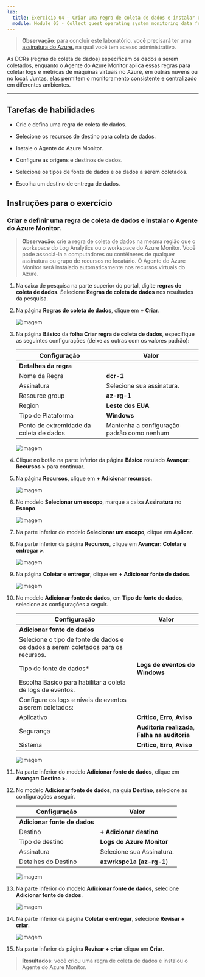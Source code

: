```yaml
---
lab:
  title: Exercício 04 – Criar uma regra de coleta de dados e instalar o Agente do Azure Monitor
  module: Module 05 - Collect guest operating system monitoring data from Azure and hybrid virtual machines using Azure Monitor Agent
---
```



>**Observação**: para concluir este laboratório, você precisará ter uma [assinatura do Azure.](https://azure.microsoft.com/en-us/free/?azure-portal=true) na qual você tem acesso administrativo. 


As DCRs (regras de coleta de dados) especificam os dados a serem coletados, enquanto o Agente do Azure Monitor aplica essas regras para coletar logs e métricas de máquinas virtuais no Azure, em outras nuvens ou no local. Juntas, elas permitem o monitoramento consistente e centralizado em diferentes ambientes.

---

## Tarefas de habilidades

- Crie e defina uma regra de coleta de dados.

- Selecione os recursos de destino para coleta de dados.

- Instale o Agente do Azure Monitor.
  
- Configure as origens e destinos de dados.

- Selecione os tipos de fonte de dados e os dados a serem coletados.

- Escolha um destino de entrega de dados.

## Instruções para o exercício 

### Criar e definir uma regra de coleta de dados e instalar o Agente do Azure Monitor.

>**Observação**: crie a regra de coleta de dados na mesma região que o workspace do Log Analytics ou o workspace do Azure Monitor. Você pode associá-la a computadores ou contêineres de qualquer assinatura ou grupo de recursos no locatário. O Agente do Azure Monitor será instalado automaticamente nos recursos virtuais do Azure.

1. Na caixa de pesquisa na parte superior do portal, digite **regras de coleta de dados**. Selecione **Regras de coleta de dados** nos resultados da pesquisa.
  
2. Na página **Regras de coleta de dados**, clique em **+ Criar**.
  
   ![imagem](https://github.com/user-attachments/assets/99b9ac51-f2f4-466f-80bb-79d74874b573)

3. Na página **Básico** da **folha Criar regra de coleta de dados**, especifique as seguintes configurações (deixe as outras com os valores padrão):

    |Configuração|Valor|
    |---|---|
    |**Detalhes da regra**|
    |Nome da Regra|**dcr-1**|
    |Assinatura|Selecione sua assinatura.|
    |Resource group|**az-rg-1**|
    |Region|**Leste dos EUA**|
    |Tipo de Plataforma|**Windows**|
    |Ponto de extremidade da coleta de dados|Mantenha a configuração padrão como nenhum|

    ![imagem](https://github.com/user-attachments/assets/35c527cf-499d-44b9-966f-0114b8643ef2)

4. Clique no botão na parte inferior da página **Básico** rotulado **Avançar: Recursos >** para continuar.
   
5. Na página **Recursos**, clique em **+ Adicionar recursos**.

    ![imagem](https://github.com/user-attachments/assets/6aabf2c9-bea2-47c1-9b0b-bf131cdec4e3)

6. No modelo **Selecionar um escopo**, marque a caixa **Assinatura** no **Escopo**.

    ![imagem](https://github.com/user-attachments/assets/2215e8cd-5047-4fc6-91ba-b2c645571bbd)

7. Na parte inferior do modelo **Selecionar um escopo**, clique em **Aplicar**.
  
8. Na parte inferior da página **Recursos**, clique em **Avançar: Coletar e entregar >**.

    ![imagem](https://github.com/user-attachments/assets/717226c3-5ce0-454f-93a4-11b0e67d5a23)

9. Na página **Coletar e entregar**, clique em **+ Adicionar fonte de dados**.

    ![imagem](https://github.com/user-attachments/assets/0809cf5b-a460-40d1-8508-e42ba7ce78c1)

10. No modelo **Adicionar fonte de dados**, em **Tipo de fonte de dados**, selecione as configurações a seguir.
    
    |Configuração|Valor|
    |---|---|
    |**Adicionar fonte de dados**|
    |Selecione o tipo de fonte de dados e os dados a serem coletados para os recursos.|
    |Tipo de fonte de dados*|**Logs de eventos do Windows**|
    |Escolha Básico para habilitar a coleta de logs de eventos.|
    |Configure os logs e níveis de eventos a serem coletados:|
    |Aplicativo|**Crítico**, **Erro**, **Aviso**|
    |Segurança|**Auditoria realizada**, **Falha na auditoria**|
    |Sistema|**Crítico**, **Erro**, **Aviso**|

    ![imagem](https://github.com/user-attachments/assets/5bc891ea-8cef-4baa-95c4-a432364179b1)

12. Na parte inferior do modelo **Adicionar fonte de dados**, clique em **Avançar: Destino >**.
   
13. No modelo **Adicionar fonte de dados**, na guia **Destino**, selecione as configurações a seguir.
    
    |Configuração|Valor|
    |---|---|
    |**Adicionar fonte de dados**|
    |Destino|**+ Adicionar destino**|
    |Tipo de destino|**Logs do Azure Monitor**|
    |Assinatura|Selecione sua Assinatura.|
    |Detalhes do Destino|**azwrkspc1a (az-rg-1**)|

    ![imagem](https://github.com/user-attachments/assets/e00c17c8-5a70-4caa-8504-92f482cc5e57)

14. Na parte inferior do modelo **Adicionar fonte de dados**, selecione **Adicionar fonte de dados**.

    ![imagem](https://github.com/user-attachments/assets/4277089c-971c-4334-a49d-6ac6bfe93ff4)

15. Na parte inferior da página **Coletar e entregar**, selecione **Revisar + criar**.

    ![imagem](https://github.com/user-attachments/assets/0235fed9-6309-444c-9269-b9dbd1118b63)

16. Na parte inferior da página **Revisar + criar** clique em **Criar**.

> **Resultados**: você criou uma regra de coleta de dados e instalou o Agente do Azure Monitor.
